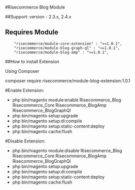 #Risecommerce Blog Module

##Support: 
version - 2.3.x, 2.4.x 

## Requires Module
        "risecommerce/module-core-extension" : ">=1.0.1",
        "risecommerce/module-blog-graph-ql" : ">=1.0.1",
        "risecommerce/module-blog-amp" : ">=1.0.1",

##How to install Extension

 Using Composer  
 
composer require risecommerce/module-blog-extension:1.0.1
  
#Enable Extension:
- php bin/magento module:enable Risecommerce_Blog Risecommerce_Core Risecommerce_BlogAmp Risecommerce_BlogGraphQl
- php bin/magento setup:upgrade
- php bin/magento setup:di:compile
- php bin/magento setup:static-content:deploy
- php bin/magento cache:flush

#Disable Extension:
- php bin/magento module:disable Risecommerce_Blog Risecommerce_Core Risecommerce_BlogAmp Risecommerce_BlogGraphQl
- php bin/magento setup:upgrade
- php bin/magento setup:di:compile
- php bin/magento setup:static-content:deploy
- php bin/magento cache:flush
